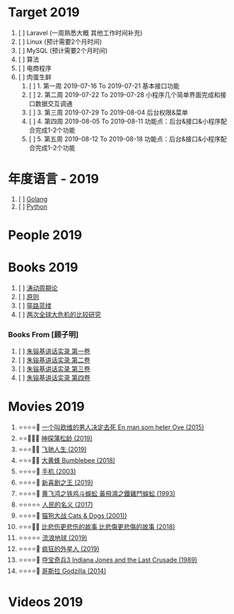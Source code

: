 # Target 2019

1. [ ] Laravel (一周熟悉大概 其他工作时间补充)
1. [ ] Linux (预计需要2个月时间)
1. [ ] MySQL (预计需要2个月时间)
1. [ ] 算法
1. [ ] 电商程序
1. [ ] 肉蛋生鲜
    1. [ ] 1. 第一周 2019-07-16 To 2019-07-21 基本接口功能
    1. [ ] 2. 第二周 2019-07-22 To 2019-07-28 小程序几个简单界面完成和接口数据交互调通
    1. [ ] 3. 第三周 2019-07-29 To 2019-08-04 后台权限&菜单
    1. [ ] 4. 第四周 2019-08-05 To 2019-08-11 功能点：后台&接口&小程序配合完成1-2个功能
    1. [ ] 5. 第五周 2019-08-12 To 2019-08-18 功能点：后台&接口&小程序配合完成1-2个功能

# 年度语言 - 2019

1. [ ] [Golang](https://golang.org/)
1. [ ] [Python](https://www.python.org/)

# People 2019

# Books 2019

1. [ ] [涛动周期论](https://book.douban.com/subject/27599114/)
1. [ ] [原则](https://book.douban.com/subject/27608239/)
1. [ ] [筚路蓝缕](https://book.douban.com/subject/30348776/)
1. [ ] [两次全球大危机的比较研究](https://book.douban.com/subject/21964791/)

### Books From [顾子明]

1. [ ] [朱镕基讲话实录 第一卷](https://book.douban.com/subject/6822683/)
1. [ ] [朱镕基讲话实录 第二卷](https://book.douban.com/subject/6831391/)
1. [ ] [朱镕基讲话实录 第三卷](https://book.douban.com/subject/6831390/)
1. [ ] [朱镕基讲话实录 第四卷](https://book.douban.com/subject/6809028/)

# Movies 2019

1. :star::star::star::star::dizzy: [一个叫欧维的男人决定去死 En man som heter Ove (2015)](https://movie.douban.com/subject/26628357/)
1. :star::star::dizzy::dizzy::dizzy: [神探蒲松龄 (2019)](https://movie.douban.com/subject/27065898/)
1. :star::star::star::dizzy::dizzy: [飞驰人生 (2019)](https://movie.douban.com/subject/30163509/)
1. :star::star::star::dizzy::dizzy: [大黄蜂 Bumblebee (2018)](https://movie.douban.com/subject/26394152/)
1. :star::star::star::star::dizzy: [手机 (2003)](https://movie.douban.com/subject/1308747/)
1. :star::star::star::star::dizzy: [新喜剧之王 (2019)](https://movie.douban.com/subject/4840388/)
1. :star::star::star::star::dizzy: [黄飞鸿之铁鸡斗蜈蚣 黃飛鴻之鐵雞鬥蜈蚣 (1993)](https://movie.douban.com/subject/1305201/)
1. :star::star::star::star::star: [人民的名义 (2017)](https://movie.douban.com/subject/26727273/)
1. :star::star::star::star::dizzy: [猫狗大战 Cats & Dogs (2001))](https://movie.douban.com/subject/1305071/)
1. :star::star::star::dizzy::dizzy: [比悲伤更悲伤的故事 比悲傷更悲傷的故事 (2018)](https://movie.douban.com/subject/27624661/)
1. :star::star::star::star::star: [流浪地球 (2019)](https://movie.douban.com/subject/26266893/)
1. :star::star::star::star::dizzy: [疯狂的外星人 (2019)](https://movie.douban.com/subject/25986662/)
1. :star::star::star::star::dizzy: [夺宝奇兵3 Indiana Jones and the Last Crusade (1989)](https://movie.douban.com/subject/1293471/)
1. :star::star::star::star::dizzy: [哥斯拉 Godzilla (2014)](https://movie.douban.com/subject/2063914/)

# Videos 2019

